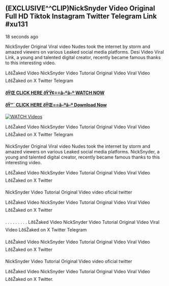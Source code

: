 ## (EXCLUSIVE^^CLIP)NickSnyder Video Original Full HD Tiktok Instagram Twitter Telegram Link #xu131

18 seconds ago

NickSnyder Original Viral video Nudes took the internet by storm and amazed viewers on various Leaked social media platforms. Desi Video Viral Link, a young and talented digital creator, recently became famous thanks to this interesting video.

LðšŽaked Video NickSnyder Video Tutorial Original Video Viral Video LðšŽaked on X Twitter Telegram

**[ðŸŒ CLICK HERE ðŸŸ¢==â–ºâ–º WATCH NOW](https://clips-mediaa.blogspot.com/2025/02/video-viral-download.html)**

**[ðŸ”´ CLICK HERE ðŸŒ==â–ºâ–º Download Now](https://clips-mediaa.blogspot.com/2025/02/video-viral-download.html)**

[![WATCH Videos](https://i.imgur.com/dJHk4Zq.gif)](https://clips-mediaa.blogspot.com/2025/02/video-viral-download.html)

LðšŽaked Video NickSnyder Video Tutorial Original Video Viral Video LðšŽaked on X Twitter Telegram

NickSnyder Original Viral video Nudes took the internet by storm and amazed viewers on various Leaked social media platforms. NickSnyder, a young and talented digital creator, recently became famous thanks to this interesting video.

LðšŽaked Video NickSnyder Video Tutorial Original Video Viral Video LðšŽaked on X Twitter

NickSnyder Video Tutorial Original Video video oficial twitter

LðšŽaked Video NickSnyder Video Tutorial Original Video Viral Video LðšŽaked on X Twitter

. . . . . . . . . LðšŽaked Video NickSnyder Video Tutorial Original Video Viral Video LðšŽaked on X Twitter Telegram

LðšŽaked Video NickSnyder Video Tutorial Original Video Viral Video LðšŽaked on X Twitter

NickSnyder Video Tutorial Original Video video oficial twitter

LðšŽaked Video NickSnyder Video Tutorial Original Video Viral Video LðšŽaked on X Twitter.